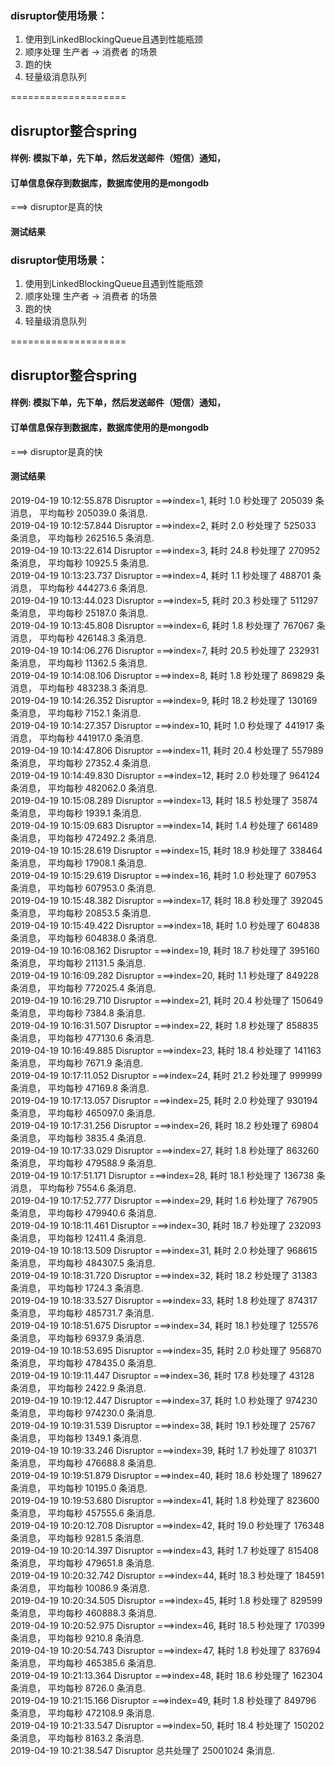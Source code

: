 ### disruptor使用场景：
1. 使用到LinkedBlockingQueue且遇到性能瓶颈
2. 顺序处理 生产者 -> 消费者 的场景
3. 跑的快
4. 轻量级消息队列

====================

## disruptor整合spring
#### 样例: 模拟下单，先下单，然后发送邮件（短信）通知，
#### 订单信息保存到数据库，数据库使用的是mongodb

===> disruptor是真的快
#### 测试结果
### disruptor使用场景：
1. 使用到LinkedBlockingQueue且遇到性能瓶颈
2. 顺序处理 生产者 -> 消费者 的场景
3. 跑的快
4. 轻量级消息队列

====================

## disruptor整合spring
#### 样例: 模拟下单，先下单，然后发送邮件（短信）通知，
#### 订单信息保存到数据库，数据库使用的是mongodb

===> disruptor是真的快
#### 测试结果
2019-04-19 10:12:55.878 Disruptor ===>index=1, 耗时 1.0 秒处理了 205039 条消息， 平均每秒 205039.0 条消息.      
2019-04-19 10:12:57.844 Disruptor ===>index=2, 耗时 2.0 秒处理了 525033 条消息， 平均每秒 262516.5 条消息.      
2019-04-19 10:13:22.614 Disruptor ===>index=3, 耗时 24.8 秒处理了 270952 条消息， 平均每秒 10925.5 条消息.        
2019-04-19 10:13:23.737 Disruptor ===>index=4, 耗时 1.1 秒处理了 488701 条消息， 平均每秒 444273.6 条消息.        
2019-04-19 10:13:44.023 Disruptor ===>index=5, 耗时 20.3 秒处理了 511297 条消息， 平均每秒 25187.0 条消息.         
2019-04-19 10:13:45.808 Disruptor ===>index=6, 耗时 1.8 秒处理了 767067 条消息， 平均每秒 426148.3 条消息.        
2019-04-19 10:14:06.276 Disruptor ===>index=7, 耗时 20.5 秒处理了 232931 条消息， 平均每秒 11362.5 条消息.        
2019-04-19 10:14:08.106 Disruptor ===>index=8, 耗时 1.8 秒处理了 869829 条消息， 平均每秒 483238.3 条消息.        
2019-04-19 10:14:26.352 Disruptor ===>index=9, 耗时 18.2 秒处理了 130169 条消息， 平均每秒 7152.1 条消息.     
2019-04-19 10:14:27.357 Disruptor ===>index=10, 耗时 1.0 秒处理了 441917 条消息， 平均每秒 441917.0 条消息.     
2019-04-19 10:14:47.806 Disruptor ===>index=11, 耗时 20.4 秒处理了 557989 条消息， 平均每秒 27352.4 条消息.     
2019-04-19 10:14:49.830 Disruptor ===>index=12, 耗时 2.0 秒处理了 964124 条消息， 平均每秒 482062.0 条消息.     
2019-04-19 10:15:08.289 Disruptor ===>index=13, 耗时 18.5 秒处理了 35874 条消息， 平均每秒 1939.1 条消息.     
2019-04-19 10:15:09.683 Disruptor ===>index=14, 耗时 1.4 秒处理了 661489 条消息， 平均每秒 472492.2 条消息.     
2019-04-19 10:15:28.619 Disruptor ===>index=15, 耗时 18.9 秒处理了 338464 条消息， 平均每秒 17908.1 条消息.     
2019-04-19 10:15:29.619 Disruptor ===>index=16, 耗时 1.0 秒处理了 607953 条消息， 平均每秒 607953.0 条消息.     
2019-04-19 10:15:48.382 Disruptor ===>index=17, 耗时 18.8 秒处理了 392045 条消息， 平均每秒 20853.5 条消息.     
2019-04-19 10:15:49.422 Disruptor ===>index=18, 耗时 1.0 秒处理了 604838 条消息， 平均每秒 604838.0 条消息.     
2019-04-19 10:16:08.162 Disruptor ===>index=19, 耗时 18.7 秒处理了 395160 条消息， 平均每秒 21131.5 条消息.     
2019-04-19 10:16:09.282 Disruptor ===>index=20, 耗时 1.1 秒处理了 849228 条消息， 平均每秒 772025.4 条消息.     
2019-04-19 10:16:29.710 Disruptor ===>index=21, 耗时 20.4 秒处理了 150649 条消息， 平均每秒 7384.8 条消息.     
2019-04-19 10:16:31.507 Disruptor ===>index=22, 耗时 1.8 秒处理了 858835 条消息， 平均每秒 477130.6 条消息.     
2019-04-19 10:16:49.885 Disruptor ===>index=23, 耗时 18.4 秒处理了 141163 条消息， 平均每秒 7671.9 条消息.     
2019-04-19 10:17:11.052 Disruptor ===>index=24, 耗时 21.2 秒处理了 999999 条消息， 平均每秒 47169.8 条消息.     
2019-04-19 10:17:13.057 Disruptor ===>index=25, 耗时 2.0 秒处理了 930194 条消息， 平均每秒 465097.0 条消息.     
2019-04-19 10:17:31.256 Disruptor ===>index=26, 耗时 18.2 秒处理了 69804 条消息， 平均每秒 3835.4 条消息.     
2019-04-19 10:17:33.029 Disruptor ===>index=27, 耗时 1.8 秒处理了 863260 条消息， 平均每秒 479588.9 条消息.     
2019-04-19 10:17:51.171 Disruptor ===>index=28, 耗时 18.1 秒处理了 136738 条消息， 平均每秒 7554.6 条消息.     
2019-04-19 10:17:52.777 Disruptor ===>index=29, 耗时 1.6 秒处理了 767905 条消息， 平均每秒 479940.6 条消息.     
2019-04-19 10:18:11.461 Disruptor ===>index=30, 耗时 18.7 秒处理了 232093 条消息， 平均每秒 12411.4 条消息.     
2019-04-19 10:18:13.509 Disruptor ===>index=31, 耗时 2.0 秒处理了 968615 条消息， 平均每秒 484307.5 条消息.     
2019-04-19 10:18:31.720 Disruptor ===>index=32, 耗时 18.2 秒处理了 31383 条消息， 平均每秒 1724.3 条消息.     
2019-04-19 10:18:33.527 Disruptor ===>index=33, 耗时 1.8 秒处理了 874317 条消息， 平均每秒 485731.7 条消息.     
2019-04-19 10:18:51.675 Disruptor ===>index=34, 耗时 18.1 秒处理了 125576 条消息， 平均每秒 6937.9 条消息.     
2019-04-19 10:18:53.695 Disruptor ===>index=35, 耗时 2.0 秒处理了 956870 条消息， 平均每秒 478435.0 条消息.     
2019-04-19 10:19:11.447 Disruptor ===>index=36, 耗时 17.8 秒处理了 43128 条消息， 平均每秒 2422.9 条消息.     
2019-04-19 10:19:12.447 Disruptor ===>index=37, 耗时 1.0 秒处理了 974230 条消息， 平均每秒 974230.0 条消息.     
2019-04-19 10:19:31.539 Disruptor ===>index=38, 耗时 19.1 秒处理了 25767 条消息， 平均每秒 1349.1 条消息.     
2019-04-19 10:19:33.246 Disruptor ===>index=39, 耗时 1.7 秒处理了 810371 条消息， 平均每秒 476688.8 条消息.     
2019-04-19 10:19:51.879 Disruptor ===>index=40, 耗时 18.6 秒处理了 189627 条消息， 平均每秒 10195.0 条消息.     
2019-04-19 10:19:53.680 Disruptor ===>index=41, 耗时 1.8 秒处理了 823600 条消息， 平均每秒 457555.6 条消息.     
2019-04-19 10:20:12.708 Disruptor ===>index=42, 耗时 19.0 秒处理了 176348 条消息， 平均每秒 9281.5 条消息.     
2019-04-19 10:20:14.397 Disruptor ===>index=43, 耗时 1.7 秒处理了 815408 条消息， 平均每秒 479651.8 条消息.     
2019-04-19 10:20:32.742 Disruptor ===>index=44, 耗时 18.3 秒处理了 184591 条消息， 平均每秒 10086.9 条消息.     
2019-04-19 10:20:34.505 Disruptor ===>index=45, 耗时 1.8 秒处理了 829599 条消息， 平均每秒 460888.3 条消息.     
2019-04-19 10:20:52.975 Disruptor ===>index=46, 耗时 18.5 秒处理了 170399 条消息， 平均每秒 9210.8 条消息.     
2019-04-19 10:20:54.743 Disruptor ===>index=47, 耗时 1.8 秒处理了 837694 条消息， 平均每秒 465385.6 条消息.     
2019-04-19 10:21:13.364 Disruptor ===>index=48, 耗时 18.6 秒处理了 162304 条消息， 平均每秒 8726.0 条消息.     
2019-04-19 10:21:15.166 Disruptor ===>index=49, 耗时 1.8 秒处理了 849796 条消息， 平均每秒 472108.9 条消息.     
2019-04-19 10:21:33.547 Disruptor ===>index=50, 耗时 18.4 秒处理了 150202 条消息， 平均每秒 8163.2 条消息.     
2019-04-19 10:21:38.547 Disruptor  总共处理了 25001024 条消息.     

